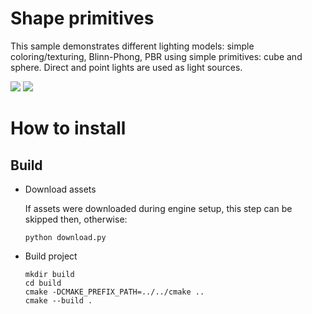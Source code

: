 # Shape primitives

This sample demonstrates different lighting models: simple coloring/texturing, Blinn-Phong, PBR using simple primitives: cube and sphere. Direct and point lights are used as light sources.

![](https://media.giphy.com/media/WNxu1YsdBWca4A5jKn/giphy.gif)
![](https://media.giphy.com/media/Hw72BHfihIqkTKr9z4/giphy.gif)

# How to install

## Build

- Download assets

  If assets were downloaded during engine setup, this step can be skipped then, otherwise:
  ```
  python download.py
  ```
- Build project
  ```
  mkdir build
  cd build
  cmake -DCMAKE_PREFIX_PATH=../../cmake ..
  cmake --build .
  ```